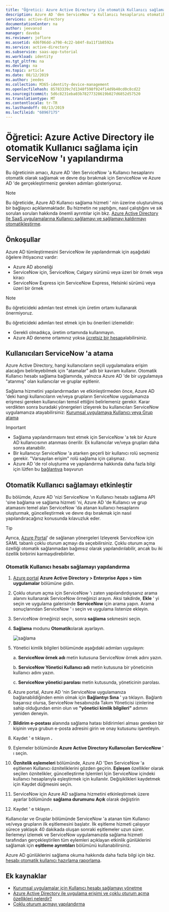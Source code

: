 ```yaml
---
title: "Öğretici: Azure Active Directory ile otomatik Kullanıcı sağlama için ServiceNow 'ı yapılandırın | Microsoft Docs"
description: Azure AD 'den ServiceNow 'a Kullanıcı hesaplarını otomatik olarak sağlamayı ve sağlamayı öğrenin.
services: active-directory
documentationCenter: na
author: jeevansd
manager: daveba
ms.reviewer: joflore
ms.assetid: 4d6f06dd-a798-4c22-b84f-8a11f1b8592a
ms.service: active-directory
ms.subservice: saas-app-tutorial
ms.workload: identity
ms.tgt_pltfrm: na
ms.devlang: na
ms.topic: article
ms.date: 08/12/2019
ms.author: jeedes
ms.collection: M365-identity-device-management
ms.openlocfilehash: 85783339c7d1348f598f924f14d9b40cd0c8cd22
ms.sourcegitcommit: 5d6c8231eba03b78277328619b027d6852d57520
ms.translationtype: MT
ms.contentlocale: tr-TR
ms.lasthandoff: 08/13/2019
ms.locfileid: "68967175"
---
```

# <a name="tutorial-configure-servicenow-for-automatic-user-provisioning-with-azure-active-directory"></a>Öğretici: Azure Active Directory ile otomatik Kullanıcı sağlama için ServiceNow 'ı yapılandırma

Bu öğreticinin amacı, Azure AD 'den ServiceNow 'a Kullanıcı hesaplarını otomatik olarak sağlamak ve devre dışı bırakmak için ServiceNow ve Azure AD 'de gerçekleştirmeniz gereken adımları gösteriyoruz.

> [!NOTE]
> Bu öğreticide, Azure AD Kullanıcı sağlama hizmeti ' nin üzerine oluşturulmuş bir bağlayıcı açıklanmaktadır. Bu hizmetin ne yaptığını, nasıl çalıştığını ve sık sorulan soruları hakkında önemli ayrıntılar için bkz. [Azure Active Directory Ile SaaS uygulamalarına Kullanıcı sağlamayı ve sağlamayı kaldırmayı otomatikleştirme](../manage-apps/user-provisioning.md).

## <a name="prerequisites"></a>Önkoşullar

Azure AD tümleştirmesini ServiceNow ile yapılandırmak için aşağıdaki öğelere ihtiyacınız vardır:

- Azure AD aboneliği
- ServiceNow için, ServiceNow, Calgary sürümü veya üzeri bir örnek veya kiracı
- ServiceNow Express için ServiceNow Express, Helsinki sürümü veya üzeri bir örnek

> [!NOTE]
> Bu öğreticideki adımları test etmek için üretim ortamı kullanarak önermiyoruz.

Bu öğreticideki adımları test etmek için bu önerileri izlemelidir:

- Gerekli olmadıkça, üretim ortamında kullanmayın.
- Azure AD deneme ortamınız yoksa [ücretsiz bir hesap](https://azure.microsoft.com/free/)alabilirsiniz.

## <a name="assigning-users-to-servicenow"></a>Kullanıcıları ServiceNow 'a atama

Azure Active Directory, hangi kullanıcıların seçili uygulamalara erişim alacağını belirleyebilmek için "atamalar" adlı bir kavram kullanır. Otomatik Kullanıcı hesabı sağlama bağlamında, yalnızca Azure AD 'de bir uygulamaya "atanmış" olan kullanıcılar ve gruplar eşitlenir.

Sağlama hizmetini yapılandırmadan ve etkinleştirmeden önce, Azure AD 'deki hangi kullanıcıların ve/veya grupların ServiceNow uygulamanıza erişmesi gereken kullanıcıları temsil ettiğini belirlemeniz gerekir. Karar verdikten sonra buradaki yönergeleri izleyerek bu kullanıcıları ServiceNow uygulamanıza atayabilirsiniz: [Kurumsal uygulamaya Kullanıcı veya Grup atama](https://docs.microsoft.com/azure/active-directory/active-directory-coreapps-assign-user-azure-portal)


> [!IMPORTANT]
>*   Sağlama yapılandırmasını test etmek için ServiceNow 'a tek bir Azure AD kullanıcısının atanması önerilir. Ek kullanıcılar ve/veya grupları daha sonra atanabilir.
>*   Bir kullanıcıyı ServiceNow 'a atarken geçerli bir kullanıcı rolü seçmeniz gerekir. "Varsayılan erişim" rolü sağlama için çalışmaz.
>*   Azure AD 'de rol oluşturma ve yapılandırma hakkında daha fazla bilgi için lütfen bu [bağlantıya](https://docs.microsoft.com/azure/active-directory/develop/active-directory-enterprise-app-role-management) başvurun

## <a name="enable-automated-user-provisioning"></a>Otomatik Kullanıcı sağlamayı etkinleştir

Bu bölümde, Azure AD 'nizi ServiceNow 'ın Kullanıcı hesabı sağlama API 'sine bağlama ve sağlama hizmeti 'ni, Azure AD 'de Kullanıcı ve grup atamasını temel alan ServiceNow 'da atanan kullanıcı hesaplarını oluşturmak, güncelleştirmek ve devre dışı bırakmak için nasıl yapılandıracağınız konusunda kılavuzluk eder.

> [!TIP]
>Ayrıca, [Azure Portal](https://portal.azure.com)' de sağlanan yönergeleri Izleyerek ServiceNow için SAML tabanlı çoklu oturum açmayı da seçebilirsiniz. Çoklu oturum açma özelliği otomatik sağlanmadan bağımsız olarak yapılandırılabilir, ancak bu iki özellik birbirini karmaşıdirebilirler.

### <a name="configure-automatic-user-account-provisioning"></a>Otomatik Kullanıcı hesabı sağlamayı yapılandırma

1. [Azure portal](https://portal.azure.com) **Azure Active Directory > Enterprise Apps > tüm uygulamalar** bölümüne gidin.

1. Çoklu oturum açma için ServiceNow 'ı zaten yapılandırdıysanız arama alanını kullanarak ServiceNow örneğinizi arayın. Aksi takdirde, **Ekle** ' yi seçin ve uygulama galerisinde **ServiceNow** için arama yapın. Arama sonuçlarından ServiceNow ' ı seçin ve uygulama listenize ekleyin.

1. ServiceNow örneğinizi seçin, sonra **sağlama** sekmesini seçin.

1. **Sağlama** modunu **Otomatik**olarak ayarlayın. 

    ![sağlama](./media/servicenow-provisioning-tutorial/provisioning.png)

1. Yönetici kimlik bilgileri bölümünde aşağıdaki adımları uygulayın:
   
    a. **ServiceNow örnek adı** metin kutusuna ServiceNow örnek adını yazın.

    b. **ServiceNow Yönetici Kullanıcı adı** metin kutusuna bir yöneticinin kullanıcı adını yazın.

    c. **ServiceNow yönetici parolası** metin kutusunda, yöneticinin parolası.

1. Azure portal, Azure AD 'nin ServiceNow uygulamanıza bağlanabildiğinden emin olmak için **Bağlantıyı Sına** ' ya tıklayın. Bağlantı başarısız olursa, ServiceNow hesabınızda Takım Yöneticisi izinlerine sahip olduğundan emin olun ve **"yönetici kimlik bilgileri"** adımını yeniden deneyin.

1. **Bildirim e-postası** alanında sağlama hatası bildirimleri alması gereken bir kişinin veya grubun e-posta adresini girin ve onay kutusunu işaretleyin.

1. Kaydet ' e tıklayın **.**

1. Eşlemeler bölümünde **Azure Active Directory Kullanıcıları ServiceNow** ' ı seçin.

1. **Öznitelik eşlemeleri** bölümünde, Azure AD 'Den ServiceNow 'a eşitlenen Kullanıcı özniteliklerini gözden geçirin. **Eşleşen** özellikler olarak seçilen öznitelikler, güncelleştirme Işlemleri Için ServiceNow içindeki kullanıcı hesaplarıyla eşleştirmek için kullanılır. Değişiklikleri kaydetmek için Kaydet düğmesini seçin.

1. ServiceNow için Azure AD sağlama hizmetini etkinleştirmek üzere ayarlar bölümünde **sağlama durumunu** **Açık** olarak değiştirin

1. Kaydet ' e tıklayın **.**

Kullanıcılar ve Gruplar bölümünde ServiceNow 'a atanan tüm Kullanıcı ve/veya grupların ilk eşitlemesini başlatır. İlk eşitleme hizmeti çalışıyor sürece yaklaşık 40 dakikada oluşan sonraki eşitlemeler uzun sürer. İlerlemeyi izlemek ve ServiceNow uygulamanızda sağlama hizmeti tarafından gerçekleştirilen tüm eylemleri açıklayan etkinlik günlüklerini sağlamak için **eşitleme ayrıntıları** bölümünü kullanabilirsiniz.

Azure AD günlüklerini sağlama okuma hakkında daha fazla bilgi için bkz. [hesabı otomatik kullanıcı hazırlama raporlama](../manage-apps/check-status-user-account-provisioning.md).

## <a name="additional-resources"></a>Ek kaynaklar

* [Kurumsal uygulamalar için Kullanıcı hesabı sağlamayı yönetme](tutorial-list.md)
* [Azure Active Directory ile uygulama erişimi ve çoklu oturum açma özellikleri nelerdir?](../manage-apps/what-is-single-sign-on.md)
* [Çoklu oturum açmayı yapılandırma](servicenow-tutorial.md)


